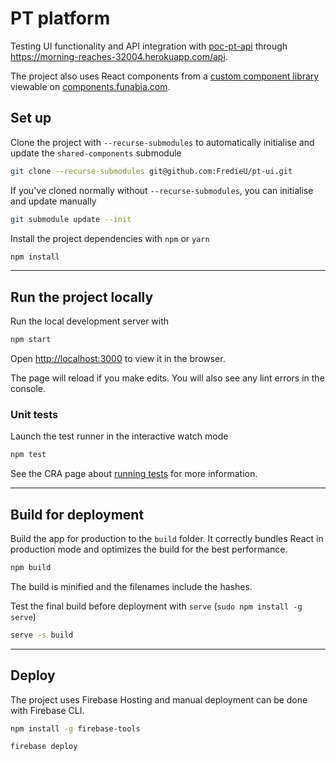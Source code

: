 # PT platform

Testing UI functionality and API integration with [poc-pt-api](https://github.com/FredieU/poc-pt-api) through https://morning-reaches-32004.herokuapp.com/api.

The project also uses React components from a [custom component library](https://github.com/FredieU/shared-components) viewable on [components.funabia.com](https://components.funabia.com).

## Set up

Clone the project with `--recurse-submodules` to automatically initialise and update the `shared-components` submodule

```bash
git clone --recurse-submodules git@github.com:FredieU/pt-ui.git
```

If you've cloned normally without `--recurse-submodules`, you can initialise and update manually

```bash
git submodule update --init
```

Install the project dependencies with `npm` or `yarn`

```bash
npm install
```

---

## Run the project locally

Run the local development server with

```bash
npm start
```

Open [http://localhost:3000](http://localhost:3000) to view it in the browser.

The page will reload if you make edits. You will also see any lint errors in the console.

### Unit tests

Launch the test runner in the interactive watch mode

```bash
npm test
```

See the CRA page about [running tests](https://facebook.github.io/create-react-app/docs/running-tests) for more information.

---

## Build for deployment

Build the app for production to the `build` folder. It correctly bundles React in production mode and optimizes the build for the best performance.

```bash
npm build
```

The build is minified and the filenames include the hashes.

Test the final build before deployment with `serve` (`sudo npm install -g serve`)

```bash
serve -s build
```

---

## Deploy

The project uses Firebase Hosting and manual deployment can be done with Firebase CLI.

```bash
npm install -g firebase-tools
```

```bash
firebase deploy
```
